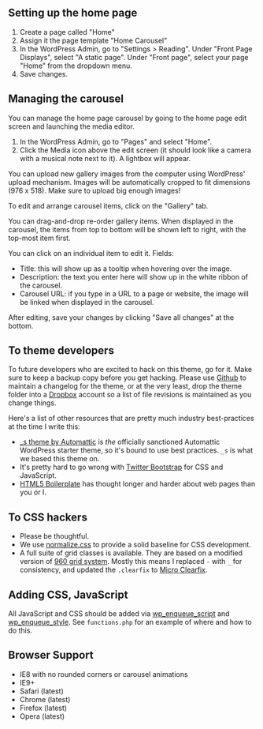 Setting up the home page
------------------------

1. Create a page called "Home"
2. Assign it the page template "Home Carousel"
3. In the WordPress Admin, go to "Settings > Reading". Under "Front Page Displays", select "A static page". Under "Front page", select your page "Home" from the dropdown menu.
4. Save changes.

Managing the carousel
---------------------

You can manage the home page carousel by going to the home page edit screen and launching the media editor.

1. In the WordPress Admin, go to "Pages" and select "Home".
2. Click the Media icon above the edit screen (it should look like a camera with a musical note next to it). A lightbox will appear.

You can upload new gallery images from the computer using WordPress' upload mechanism. Images will be automatically cropped to fit dimensions (976 x 518).
Make sure to upload big enough images!

To edit and arrange carousel items, click on the "Gallery" tab.

You can drag-and-drop re-order gallery items. When displayed in the carousel, the items from top to bottom will be shown left to right, with the top-most item first.

You can click on an individual item to edit it. Fields:

* Title: this will show up as a tooltip when hovering over the image.
* Description: the text you enter here will show up in the white ribbon of the carousel.
* Carousel URL: if you type in a URL to a page or website, the image will be linked when displayed in the carousel.

After editing, save your changes by clicking "Save all changes" at the bottom.

To theme developers
-------------------

To future developers who are excited to hack on this theme, go for it. Make sure to keep a backup copy before you get hacking. Please use [Github](https://github.com/) to maintain a changelog for the theme, or at the very least, drop the theme folder into a [Dropbox](https://www.dropbox.com) account so a list of file revisions is maintained as you change things.

Here's a list of other resources that are pretty much industry best-practices at the time I write this:

* [_s theme by Automattic](https://github.com/Automattic/_s) is *the* officially sanctioned Automattic WordPress starter theme, so it's bound to use best practices. `_s` is what we based this theme on.
* It's pretty hard to go wrong with [Twitter Bootstrap](http://twitter.github.com/bootstrap) for CSS and JavaScript.
* [HTML5 Boilerplate](http://html5boilerplate.com/) has thought longer and harder about web pages than you or I.

To CSS hackers
--------------

* Please be thoughtful.
* We use [normalize.css](http://necolas.github.com/normalize.css/) to provide
  a solid baseline for CSS development.
* A full suite of grid classes is available. They are based on a modified
  version of [960 grid system](http://960.gs/). Mostly this means I
  replaced `-` with `_` for consistency, and updated the `.clearfix` to
  [Micro Clearfix](http://nicolasgallagher.com/micro-clearfix-hack/).

Adding CSS, JavaScript
----------------------

All JavaScript and CSS should be added via [wp_enqueue_script](http://codex.wordpress.org/Function_Reference/wp_enqueue_script) and
[wp_enqueue_style](http://codex.wordpress.org/Function_Reference/wp_enqueue_style). See `functions.php` for an example of where and how to do this.

Browser Support
---------------

* IE8 with no rounded corners or carousel animations
* IE9+
* Safari (latest)
* Chrome (latest)
* Firefox (latest)
* Opera (latest)